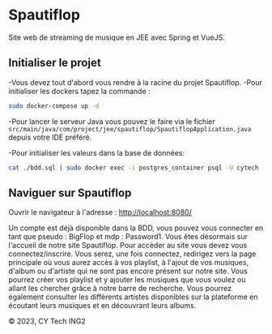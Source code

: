 # Spautiflop
Site web de streaming de musique en JEE avec Spring et VueJS.

## Initialiser le projet

-Vous devez tout d'abord vous rendre à la racine du projet Spautiflop.
-Pour initialiser les dockers tapez la commande :
```bash
sudo docker-compose up -d
```
-Pour lancer le serveur Java vous pouvez le faire via le fichier ``src/main/java/com/project/jee/spautiflop/SpautiflopApplication.java`` depuis votre IDE préféré.

-Pour initialiser les valeurs dans la base de données:
```bash
cat ./bdd.sql | sudo docker exec -i postgres_container psql -U cytech -d spautiflop
```

## Naviguer sur Spautiflop

Ouvrir le navigateur à l'adresse : [http://localhost:8080/](http://localhost:8080/)

Un compte est déjà disponible dans la BDD, vous pouvez vous connecter en tant que pseudo : BigFlop et mdp : Password1.
Vous êtes désormais sur l'accueil de notre site Spautiflop. Pour accèder au site vous devez vous connectez/inscrire. Vous serez, une fois connectez, redirigez vers la page principale où vous aurez accès à vos playlist, à l'ajout de vos musiques, d'album ou d'artiste qui ne sont pas encore présent sur notre site. Vous pourrez créer vos playlist et y ajouter les musiques que vous voulez ou allant les chercher grâce à notre barre de recherche. 
Vous pourrez également consulter les différents artistes disponibles sur la plateforme en écoutant leurs musiques et en découvrant leurs albums.


© 2023, CY Tech ING2
